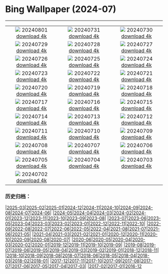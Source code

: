 # Bing Wallpaper (2024-07)
**************
| | | |
| :----: | :----: | :----: |
| ![](https://www.bing.com/th?id=OHR.KaptaiLake_EN-IN2191483743_1920x1080.jpg) 20240801 [download 4k](https://www.bing.com/th?id=OHR.KaptaiLake_EN-IN2191483743_UHD.jpg) | ![](https://www.bing.com/th?id=OHR.HoodoosBryce_EN-IN0026851942_1920x1080.jpg) 20240731 [download 4k](https://www.bing.com/th?id=OHR.HoodoosBryce_EN-IN0026851942_UHD.jpg) | ![](https://www.bing.com/th?id=OHR.GimignanoTuscany_EN-IN4247147407_1920x1080.jpg) 20240730 [download 4k](https://www.bing.com/th?id=OHR.GimignanoTuscany_EN-IN4247147407_UHD.jpg) |
| ![](https://www.bing.com/th?id=OHR.CorbettTigers_EN-IN5057550276_1920x1080.jpg) 20240729 [download 4k](https://www.bing.com/th?id=OHR.CorbettTigers_EN-IN5057550276_UHD.jpg) | ![](https://www.bing.com/th?id=OHR.BeachHutsSweden_EN-IN3846650845_1920x1080.jpg) 20240728 [download 4k](https://www.bing.com/th?id=OHR.BeachHutsSweden_EN-IN3846650845_UHD.jpg) | ![](https://www.bing.com/th?id=OHR.RhinelandVineyards_EN-IN4193963890_1920x1080.jpg) 20240727 [download 4k](https://www.bing.com/th?id=OHR.RhinelandVineyards_EN-IN4193963890_UHD.jpg) |
| ![](https://www.bing.com/th?id=OHR.KargilMemorial_EN-IN8142573327_1920x1080.jpg) 20240726 [download 4k](https://www.bing.com/th?id=OHR.KargilMemorial_EN-IN8142573327_UHD.jpg) | ![](https://www.bing.com/th?id=OHR.SmokyMountainTrail_EN-IN0121082113_1920x1080.jpg) 20240725 [download 4k](https://www.bing.com/th?id=OHR.SmokyMountainTrail_EN-IN0121082113_UHD.jpg) | ![](https://www.bing.com/th?id=OHR.SheepCousins_EN-IN5841559829_1920x1080.jpg) 20240724 [download 4k](https://www.bing.com/th?id=OHR.SheepCousins_EN-IN5841559829_UHD.jpg) |
| ![](https://www.bing.com/th?id=OHR.MethoniCastle_EN-IN6995431738_1920x1080.jpg) 20240723 [download 4k](https://www.bing.com/th?id=OHR.MethoniCastle_EN-IN6995431738_UHD.jpg) | ![](https://www.bing.com/th?id=OHR.ElloraCavesMH_EN-IN9734367387_1920x1080.jpg) 20240722 [download 4k](https://www.bing.com/th?id=OHR.ElloraCavesMH_EN-IN9734367387_UHD.jpg) | ![](https://www.bing.com/th?id=OHR.ZanzibarBoats_EN-IN4365742596_1920x1080.jpg) 20240721 [download 4k](https://www.bing.com/th?id=OHR.ZanzibarBoats_EN-IN4365742596_UHD.jpg) |
| ![](https://www.bing.com/th?id=OHR.MineralMoon_EN-IN9361063674_1920x1080.jpg) 20240720 [download 4k](https://www.bing.com/th?id=OHR.MineralMoon_EN-IN9361063674_UHD.jpg) | ![](https://www.bing.com/th?id=OHR.YoungJaguar_EN-IN3771958694_1920x1080.jpg) 20240719 [download 4k](https://www.bing.com/th?id=OHR.YoungJaguar_EN-IN3771958694_UHD.jpg) | ![](https://www.bing.com/th?id=OHR.MayotteCoral_EN-IN3541373607_1920x1080.jpg) 20240718 [download 4k](https://www.bing.com/th?id=OHR.MayotteCoral_EN-IN3541373607_UHD.jpg) |
| ![](https://www.bing.com/th?id=OHR.MedievalRothenburg_EN-IN3166503485_1920x1080.jpg) 20240717 [download 4k](https://www.bing.com/th?id=OHR.MedievalRothenburg_EN-IN3166503485_UHD.jpg) | ![](https://www.bing.com/th?id=OHR.HammockCamping_EN-IN2367011958_1920x1080.jpg) 20240716 [download 4k](https://www.bing.com/th?id=OHR.HammockCamping_EN-IN2367011958_UHD.jpg) | ![](https://www.bing.com/th?id=OHR.TateishiPark_EN-IN9733056165_1920x1080.jpg) 20240715 [download 4k](https://www.bing.com/th?id=OHR.TateishiPark_EN-IN9733056165_UHD.jpg) |
| ![](https://www.bing.com/th?id=OHR.SilkyShark_EN-IN8852758594_1920x1080.jpg) 20240714 [download 4k](https://www.bing.com/th?id=OHR.SilkyShark_EN-IN8852758594_UHD.jpg) | ![](https://www.bing.com/th?id=OHR.CappadociaRocks_EN-IN8308543174_1920x1080.jpg) 20240713 [download 4k](https://www.bing.com/th?id=OHR.CappadociaRocks_EN-IN8308543174_UHD.jpg) | ![](https://www.bing.com/th?id=OHR.RainierWildflowers_EN-IN6153414101_1920x1080.jpg) 20240712 [download 4k](https://www.bing.com/th?id=OHR.RainierWildflowers_EN-IN6153414101_UHD.jpg) |
| ![](https://www.bing.com/th?id=OHR.GangiSicily_EN-IN6038695994_1920x1080.jpg) 20240711 [download 4k](https://www.bing.com/th?id=OHR.GangiSicily_EN-IN6038695994_UHD.jpg) | ![](https://www.bing.com/th?id=OHR.CollaredAracari_EN-IN5723111528_1920x1080.jpg) 20240710 [download 4k](https://www.bing.com/th?id=OHR.CollaredAracari_EN-IN5723111528_UHD.jpg) | ![](https://www.bing.com/th?id=OHR.TalampayaNP_EN-IN9969060729_1920x1080.jpg) 20240709 [download 4k](https://www.bing.com/th?id=OHR.TalampayaNP_EN-IN9969060729_UHD.jpg) |
| ![](https://www.bing.com/th?id=OHR.NorwayBlueberries_EN-IN9622921626_1920x1080.jpg) 20240708 [download 4k](https://www.bing.com/th?id=OHR.NorwayBlueberries_EN-IN9622921626_UHD.jpg) | ![](https://www.bing.com/th?id=OHR.YenBaiTerraces_EN-IN9423003053_1920x1080.jpg) 20240707 [download 4k](https://www.bing.com/th?id=OHR.YenBaiTerraces_EN-IN9423003053_UHD.jpg) | ![](https://www.bing.com/th?id=OHR.ConwyRiver_EN-IN8974486695_1920x1080.jpg) 20240706 [download 4k](https://www.bing.com/th?id=OHR.ConwyRiver_EN-IN8974486695_UHD.jpg) |
| ![](https://www.bing.com/th?id=OHR.NoahBeach_EN-IN8682200105_1920x1080.jpg) 20240705 [download 4k](https://www.bing.com/th?id=OHR.NoahBeach_EN-IN8682200105_UHD.jpg) | ![](https://www.bing.com/th?id=OHR.KeralaSummer_EN-IN8339171901_1920x1080.jpg) 20240704 [download 4k](https://www.bing.com/th?id=OHR.KeralaSummer_EN-IN8339171901_UHD.jpg) | ![](https://www.bing.com/th?id=OHR.MeerkatManor_EN-IN8030536163_1920x1080.jpg) 20240703 [download 4k](https://www.bing.com/th?id=OHR.MeerkatManor_EN-IN8030536163_UHD.jpg) |
| ![](https://www.bing.com/th?id=OHR.ItalicaRuins_EN-IN7625105640_1920x1080.jpg) 20240702 [download 4k](https://www.bing.com/th?id=OHR.ItalicaRuins_EN-IN7625105640_UHD.jpg) |  |  |

### 历史归档：

|[2025-03](2025-03/2025-03.md)|[2025-02](2025-02/2025-02.md)|[2025-01](2025-01/2025-01.md)|[2024-12](2024-12/2024-12.md)|[2024-11](2024-11/2024-11.md)|[2024-10](2024-10/2024-10.md)|[2024-09](2024-09/2024-09.md)|[2024-08](2024-08/2024-08.md)|[2024-07](2024-07/2024-07.md)|[2024-06](2024-06/2024-06.md)|
|[2024-05](2024-05/2024-05.md)|[2024-04](2024-04/2024-04.md)|[2024-03](2024-03/2024-03.md)|[2024-02](2024-02/2024-02.md)|[2024-01](2024-01/2024-01.md)|[2023-12](2023-12/2023-12.md)|[2023-11](2023-11/2023-11.md)|[2023-10](2023-10/2023-10.md)|[2023-09](2023-09/2023-09.md)|[2023-08](2023-08/2023-08.md)|
|[2023-07](2023-07/2023-07.md)|[2023-06](2023-06/2023-06.md)|[2023-05](2023-05/2023-05.md)|[2023-04](2023-04/2023-04.md)|[2023-03](2023-03/2023-03.md)|[2023-02](2023-02/2023-02.md)|[2023-01](2023-01/2023-01.md)|[2022-12](2022-12/2022-12.md)|[2022-11](2022-11/2022-11.md)|[2022-10](2022-10/2022-10.md)|
|[2022-09](2022-09/2022-09.md)|[2022-08](2022-08/2022-08.md)|[2022-07](2022-07/2022-07.md)|[2022-06](2022-06/2022-06.md)|[2022-05](2022-05/2022-05.md)|[2022-04](2022-04/2022-04.md)|[2021-08](2021-08/2021-08.md)|[2021-07](2021-07/2021-07.md)|[2021-06](2021-06/2021-06.md)|[2021-05](2021-05/2021-05.md)|
|[2021-04](2021-04/2021-04.md)|[2021-03](2021-03/2021-03.md)|[2021-02](2021-02/2021-02.md)|[2021-01](2021-01/2021-01.md)|[2020-12](2020-12/2020-12.md)|[2020-11](2020-11/2020-11.md)|[2020-10](2020-10/2020-10.md)|[2020-09](2020-09/2020-09.md)|[2020-08](2020-08/2020-08.md)|[2020-07](2020-07/2020-07.md)|
|[2020-06](2020-06/2020-06.md)|[2020-05](2020-05/2020-05.md)|[2020-04](2020-04/2020-04.md)|[2020-03](2020-03/2020-03.md)|[2020-02](2020-02/2020-02.md)|[2020-01](2020-01/2020-01.md)|[2019-12](2019-12/2019-12.md)|[2019-11](2019-11/2019-11.md)|[2019-10](2019-10/2019-10.md)|[2019-09](2019-09/2019-09.md)|
|[2019-08](2019-08/2019-08.md)|[2019-07](2019-07/2019-07.md)|[2019-06](2019-06/2019-06.md)|[2019-05](2019-05/2019-05.md)|[2019-04](2019-04/2019-04.md)|[2019-03](2019-03/2019-03.md)|[2019-02](2019-02/2019-02.md)|[2019-01](2019-01/2019-01.md)|[2018-12](2018-12/2018-12.md)|[2018-11](2018-11/2018-11.md)|
|[2018-10](2018-10/2018-10.md)|[2018-09](2018-09/2018-09.md)|[2018-08](2018-08/2018-08.md)|[2018-07](2018-07/2018-07.md)|[2018-06](2018-06/2018-06.md)|[2018-05](2018-05/2018-05.md)|[2018-04](2018-04/2018-04.md)|[2018-03](2018-03/2018-03.md)|[2018-02](2018-02/2018-02.md)|[2018-01](2018-01/2018-01.md)|
|[2017-12](2017-12/2017-12.md)|[2017-11](2017-11/2017-11.md)|[2017-10](2017-10/2017-10.md)|[2017-09](2017-09/2017-09.md)|[2017-08](2017-08/2017-08.md)|[2017-07](2017-07/2017-07.md)|[2017-06](2017-06/2017-06.md)|[2017-05](2017-05/2017-05.md)|[2017-04](2017-04/2017-04.md)|[2017-03](2017-03/2017-03.md)|
|[2017-02](2017-02/2017-02.md)|[2017-01](2017-01/2017-01.md)|[2016-12](2016-12/2016-12.md)